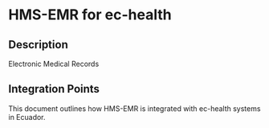 # HMS-EMR for ec-health

## Description

Electronic Medical Records

## Integration Points

This document outlines how HMS-EMR is integrated with ec-health systems in Ecuador.

